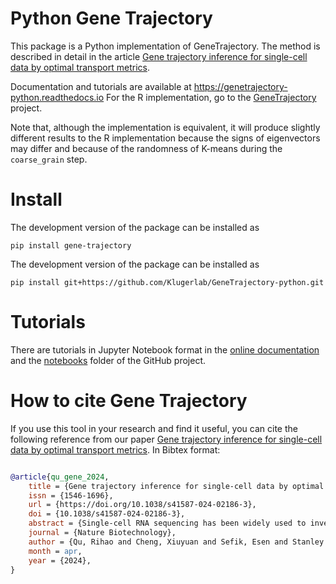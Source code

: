 # Python Gene Trajectory
This package is a Python implementation of GeneTrajectory. 
The method is described in detail in the article [
Gene trajectory inference for single-cell data by optimal transport metrics](
https://doi.org/10.1038/s41587-024-02186-3).

Documentation and tutorials are available at https://genetrajectory-python.readthedocs.io
For the R implementation, go to the [GeneTrajectory](https://github.com/KlugerLab/GeneTrajectory) project. 


Note that, although the implementation is equivalent, it will produce slightly different results to the R implementation
because the signs of eigenvectors may differ and because of the randomness of K-means during the `coarse_grain` step. 


# Install #
The development version of the package can be installed as 
```
pip install gene-trajectory
```

The development version of the package can be installed as 
```
pip install git+https://github.com/Klugerlab/GeneTrajectory-python.git
```

# Tutorials #
There are tutorials in Jupyter Notebook format in the [online documentation](https://genetrajectory-python.readthedocs.io) 
and the [notebooks](https://github.com/KlugerLab/GeneTrajectory-python/tree/main/docs/notebooks) folder of the GitHub project. 


# How to cite Gene Trajectory #
If you use this tool in your research and find it useful, you can cite the following reference from our paper
[Gene trajectory inference for single-cell data by optimal transport metrics](https://doi.org/10.1038/s41587-024-02186-3).
In Bibtex format:
```bibtex

@article{qu_gene_2024,
	title = {Gene trajectory inference for single-cell data by optimal transport metrics},
	issn = {1546-1696},
	url = {https://doi.org/10.1038/s41587-024-02186-3},
	doi = {10.1038/s41587-024-02186-3},
	abstract = {Single-cell RNA sequencing has been widely used to investigate cell state transitions and gene dynamics of biological processes. Current strategies to infer the sequential dynamics of genes in a process typically rely on constructing cell pseudotime through cell trajectory inference. However, the presence of concurrent gene processes in the same group of cells and technical noise can obscure the true progression of the processes studied. To address this challenge, we present GeneTrajectory, an approach that identifies trajectories of genes rather than trajectories of cells. Specifically, optimal transport distances are calculated between gene distributions across the cell–cell graph to extract gene programs and define their gene pseudotemporal order. Here we demonstrate that GeneTrajectory accurately extracts progressive gene dynamics in myeloid lineage maturation. Moreover, we show that GeneTrajectory deconvolves key gene programs underlying mouse skin hair follicle dermal condensate differentiation that could not be resolved by cell trajectory approaches. GeneTrajectory facilitates the discovery of gene programs that control the changes and activities of biological processes.},
	journal = {Nature Biotechnology},
	author = {Qu, Rihao and Cheng, Xiuyuan and Sefik, Esen and Stanley III, Jay S. and Landa, Boris and Strino, Francesco and Platt, Sarah and Garritano, James and Odell, Ian D. and Coifman, Ronald and Flavell, Richard A. and Myung, Peggy and Kluger, Yuval},
	month = apr,
	year = {2024},
}
```